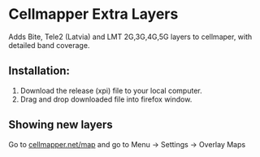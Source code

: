 # Cellmapper Extra Layers
Adds Bite, Tele2 (Latvia) and LMT 2G,3G,4G,5G layers to cellmaper, with detailed band coverage.

## Installation:
1. Download the release (xpi) file to your local computer.
2. Drag and drop downloaded file into firefox window.

## Showing new layers
Go to [cellmapper.net/map](https://www.cellmapper.net/map) and go to Menu -> Settings -> Overlay Maps
